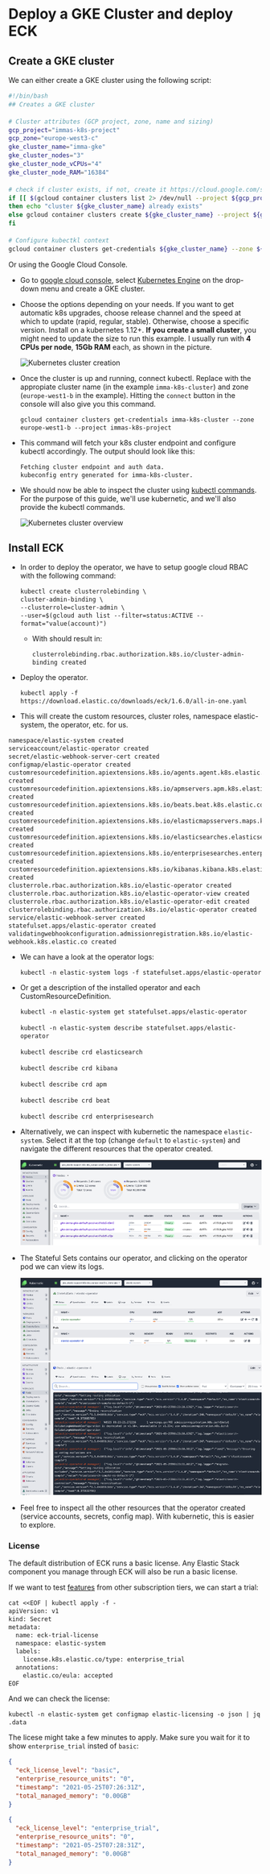 # Deploy a GKE Cluster and deploy ECK

## Create a GKE cluster

We can either create a GKE cluster using the following script:

```bash
#!/bin/bash
## Creates a GKE cluster

# Cluster attributes (GCP project, zone, name and sizing)
gcp_project="immas-k8s-project"
gcp_zone="europe-west3-c"
gke_cluster_name="imma-gke"
gke_cluster_nodes="3"
gke_cluster_node_vCPUs="4"
gke_cluster_node_RAM="16384"

# check if cluster exists, if not, create it https://cloud.google.com/sdk/gcloud/reference/container/clusters/create
if [[ $(gcloud container clusters list 2> /dev/null --project ${gcp_project} | grep ${gke_cluster_name} | wc -l) -gt 0 ]]
then echo "cluster ${gke_cluster_name} already exists"
else gcloud container clusters create ${gke_cluster_name} --project ${gcp_project} --zone=${gcp_zone} --num-nodes=$gke_cluster_nodes --machine-type=custom-$gke_cluster_node_vCPUs-$gke_cluster_node_RAM  --quiet;
fi

# Configure kubectkl context
gcloud container clusters get-credentials ${gke_cluster_name} --zone ${gcp_zone}  --project ${gcp_project}
```

Or using the Google Cloud Console.

- Go to [google cloud console](https://console.cloud.google.com), select [Kubernetes Engine](https://console.cloud.google.com/kubernetes/list) on the drop-down menu and create a GKE cluster.
- Choose the options depending on your needs. If you want to get automatic k8s upgrades, choose release channel and the speed at which to update (rapid, regular, stable). Otherwise, choose a specific version. Install on a kubernetes 1.12+. **If you create a small cluster**, you might need to update the size to run this example. I usually run with **4 CPUs per node**, **15Gb RAM** each, as shown in the picture.

    ![Kubernetes cluster creation](./img/gke-creation.png)

- Once the cluster is up and running, connect kubectl. Replace with the appropiate cluster name (in the example `imma-k8s-cluster`) and zone (`europe-west1-b` in the example). Hitting the `connect` button in the console will also give you this command.

    ```shell
    gcloud container clusters get-credentials imma-k8s-cluster --zone europe-west1-b --project immas-k8s-project
    ```

- This command will fetch your k8s cluster endpoint and configure kubectl accordingly. The output should look like this:

    ```shell
    Fetching cluster endpoint and auth data.
    kubeconfig entry generated for imma-k8s-cluster.
    ```

- We should now be able to inspect the cluster using [kubectl commands](https://kubernetes.io/docs/reference/kubectl/cheatsheet/). For the purpose of this guide, we'll use kubernetic, and we'll also provide the kubectl commands.

    ![Kubernetes cluster overview](./img/kubernetic-1.png)

## Install ECK

- In order to deploy the operator, we have to setup google cloud RBAC with the following command:

    ```shell
    kubectl create clusterrolebinding \
    cluster-admin-binding \
    --clusterrole=cluster-admin \
    --user=$(gcloud auth list --filter=status:ACTIVE --format="value(account)")
    ```

    - With should result in:

        ```shell
        clusterrolebinding.rbac.authorization.k8s.io/cluster-admin-binding created
        ```

- Deploy the operator.

    ```shell
    kubectl apply -f https://download.elastic.co/downloads/eck/1.6.0/all-in-one.yaml
    ```

- This will create the custom resources, cluster roles, namespace elastic-system, the operator, etc. for us.

```
namespace/elastic-system created
serviceaccount/elastic-operator created
secret/elastic-webhook-server-cert created
configmap/elastic-operator created
customresourcedefinition.apiextensions.k8s.io/agents.agent.k8s.elastic.co created
customresourcedefinition.apiextensions.k8s.io/apmservers.apm.k8s.elastic.co created
customresourcedefinition.apiextensions.k8s.io/beats.beat.k8s.elastic.co created
customresourcedefinition.apiextensions.k8s.io/elasticmapsservers.maps.k8s.elastic.co created
customresourcedefinition.apiextensions.k8s.io/elasticsearches.elasticsearch.k8s.elastic.co created
customresourcedefinition.apiextensions.k8s.io/enterprisesearches.enterprisesearch.k8s.elastic.co created
customresourcedefinition.apiextensions.k8s.io/kibanas.kibana.k8s.elastic.co created
clusterrole.rbac.authorization.k8s.io/elastic-operator created
clusterrole.rbac.authorization.k8s.io/elastic-operator-view created
clusterrole.rbac.authorization.k8s.io/elastic-operator-edit created
clusterrolebinding.rbac.authorization.k8s.io/elastic-operator created
service/elastic-webhook-server created
statefulset.apps/elastic-operator created
validatingwebhookconfiguration.admissionregistration.k8s.io/elastic-webhook.k8s.elastic.co created
```

- We can have a look at the operator logs:

    ```shell
    kubectl -n elastic-system logs -f statefulset.apps/elastic-operator
    ```

- Or get a description of the installed operator and each CustomResourceDefinition.

    ```shell
    kubectl -n elastic-system get statefulset.apps/elastic-operator

    kubectl -n elastic-system describe statefulset.apps/elastic-operator
    
    kubectl describe crd elasticsearch
    
    kubectl describe crd kibana
    
    kubectl describe crd apm

    kubectl describe crd beat

    kubectl describe crd enterprisesearch
    ```

- Alternatively, we can inspect with kubernetic the namespace `elastic-system`. Select it at the top (change `default` to `elastic-system`) and navigate the different resources that the operator created.

    ![ECK Stateful Set](./img/kubernetic-2.png)

- The Stateful Sets contains our operator, and clicking on the operator pod we can view its logs.

    ![Operator](./img/kubernetic-3.png)
    ![Operator Logs](./img/kubernetic-4.png)

- Feel free to inspect all the other resources that the operator created (service accounts, secrets, config map). With kubernetic, this is easier to explore.

### License

The default distribution of ECK runs a basic license. Any Elastic Stack component you manage through ECK will also be run a basic license. 

If we want to test [features](https://www.elastic.co/subscriptions) from other subscription tiers, we can start a trial:

```shell
cat <<EOF | kubectl apply -f -
apiVersion: v1
kind: Secret
metadata:
  name: eck-trial-license
  namespace: elastic-system
  labels:
    license.k8s.elastic.co/type: enterprise_trial
  annotations:
    elastic.co/eula: accepted 
EOF
```

And we can check the license:

```shell
kubectl -n elastic-system get configmap elastic-licensing -o json | jq .data
```

The licese might take a few minutes to apply. Make sure you wait for it to show `enterprise_trial` insted of `basic`:

```json
{
  "eck_license_level": "basic",
  "enterprise_resource_units": "0",
  "timestamp": "2021-05-25T07:26:31Z",
  "total_managed_memory": "0.00GB"
}
```

```json
{
  "eck_license_level": "enterprise_trial",
  "enterprise_resource_units": "0",
  "timestamp": "2021-05-25T07:28:31Z",
  "total_managed_memory": "0.00GB"
}
```
